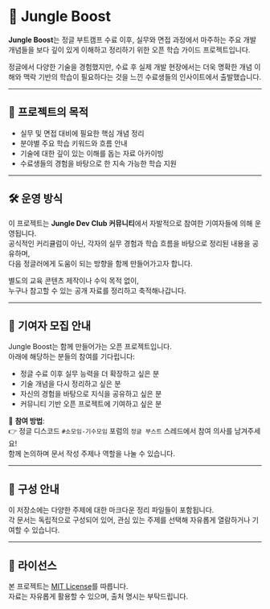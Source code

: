 # 🧭 Jungle Boost

**Jungle Boost**는 정글 부트캠프 수료 이후, 실무와 면접 과정에서 마주하는 주요 개발 개념들을 보다 깊이 있게 이해하고 정리하기 위한 오픈 학습 가이드 프로젝트입니다.

정글에서 다양한 기술을 경험했지만, 수료 후 실제 개발 현장에서는 더욱 명확한 개념 이해와 맥락 기반의 학습이 필요하다는 것을 느낀 수료생들의 인사이트에서 출발했습니다.

---

## 🎯 프로젝트의 목적

- 실무 및 면접 대비에 필요한 핵심 개념 정리
- 분야별 주요 학습 키워드와 흐름 안내
- 기술에 대한 깊이 있는 이해를 돕는 자료 아카이빙
- 수료생들의 경험을 바탕으로 한 지속 가능한 학습 지원

---

## 🛠 운영 방식

이 프로젝트는 **Jungle Dev Club 커뮤니티**에서 자발적으로 참여한 기여자들에 의해 운영됩니다.  
공식적인 커리큘럼이 아닌, 각자의 실무 경험과 학습 흐름을 바탕으로 정리된 내용을 공유하며,  
다음 정글러에게 도움이 되는 방향을 함께 만들어가고자 합니다.

별도의 교육 콘텐츠 제작이나 수익 목적 없이,  
누구나 참고할 수 있는 공개 자료를 정리하고 축적해나갑니다.

---

## 👤 기여자 모집 안내

Jungle Boost는 함께 만들어가는 오픈 프로젝트입니다.  
아래에 해당하는 분들의 참여를 기다립니다:

- 정글 수료 이후 실무 능력을 더 확장하고 싶은 분  
- 기술 개념을 다시 정리하고 싶은 분  
- 자신의 경험을 바탕으로 지식을 공유하고 싶은 분  
- 커뮤니티 기반 오픈 프로젝트에 기여하고 싶은 분  

📝 **참여 방법**:  
👉 정글 디스코드 `#소모임-기수모임` 포럼의 `정글 부스트` 스레드에서 참여 의사를 남겨주세요!  
함께 논의하며 문서 작성 주제나 역할을 나눌 수 있습니다.

---

## 📖 구성 안내

이 저장소에는 다양한 주제에 대한 마크다운 정리 파일들이 포함됩니다.  
각 문서는 독립적으로 구성되어 있어, 관심 있는 주제를 선택해 자유롭게 열람하거나 기여할 수 있습니다.

---

## 📄 라이선스

본 프로젝트는 [MIT License](LICENSE)를 따릅니다.  
자료는 자유롭게 활용할 수 있으며, 출처 명시는 부탁드립니다.
